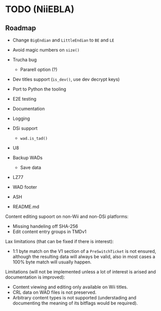 # TODO (NiiEBLA)

## Roadmap
- Change `BigEndian` and `LittleEndian` to `BE` and `LE`
- Avoid magic numbers on `size()`
- Trucha bug
    - Pararell option (?)
- Dev titles support (`is_dev()`, use dev decrypt keys)
- Port to Python the tooling
- E2E testing
- Documentation
- Logging

- DSi support
    - `wad.is_tad()`

- U8
- Backup WADs
    - Save data
- LZ77
- WAD footer
- ASH

- README.md

Content editing supoort on non-Wii and non-DSi platforms:
- Missing handeling off SHA-256
- Edit content entry groups in TMDv1

Lax limitations (that can be fixed if there is interest):
- 1:1 byte match on the V1 section of a `PreSwitchTicket` is not ensured, although the resulting data will always be valid, also in most cases a 100% byte match will usually happen.

Limitations (will not be implemented unless a lot of interest is arised and documentation is improved):
- Content viewing and editing only available on Wii titles.
- CRL data on WAD files is not preserved.
- Arbitrary content types is not supported (understading and documenting the meaning of its bitflags would be required).
